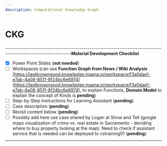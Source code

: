 ```yaml
---
description: Computational Knowledge Graph
---
```


# CKG

---------------------------------------------------------------------------------------------------------------**Material Development Checklist**

* [x] Power Point Slides \(**not needed**\)
* [ ] Workspaces \(can use **Function Graph from News / Wiki Analysis** [https://lastknowngood.knowledge.maana.io/workspace/f3a0dae1-e7ab-4a08-8511-8f24bc6e6974](https://lastknowngood.knowledge.maana.io/workspace/f3a0dae1-e7ab-4a08-8511-8f24bc6e6974), to explain Functions, **Domain Model** to explain the concept of Kinds is **pending**\)
* [ ] Step-by-Step Instructions for Learning Assistant \(**pending**\)
* [ ] Case description \(**pending**\)
* [ ] Revisit content below \(**pending**\)
* [ ] Possibly add here use case shared by Logan at Show and Tell \(google maps visualization of crime vs. real estate in Sacramento - deciding where to buy property looking at the map\). Need to check if assistant service that is needed can be deployed to cstraining01 \(**pending**\)

---------------------------------------------------------------------------------------------------------------



